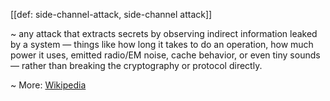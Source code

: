 [[def: side-channel-attack, side-channel attack]]

~ any attack that extracts secrets by observing indirect information leaked by a system — things like how long it takes to do an operation, how much power it uses, emitted radio/EM noise, cache behavior, or even tiny sounds — rather than breaking the cryptography or protocol directly.

~ More: [Wikipedia](https://en.wikipedia.org/wiki/Side-channel_attack)
